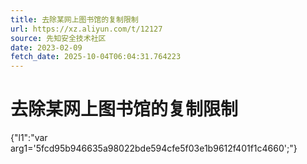```yaml
---
title: 去除某网上图书馆的复制限制
url: https://xz.aliyun.com/t/12127
source: 先知安全技术社区
date: 2023-02-09
fetch_date: 2025-10-04T06:04:31.764223
---
```


# 去除某网上图书馆的复制限制

{"l1":"var arg1='5fcd95b946635a98022bde594cfe5f03e1b9612f401f1c4660';"}
